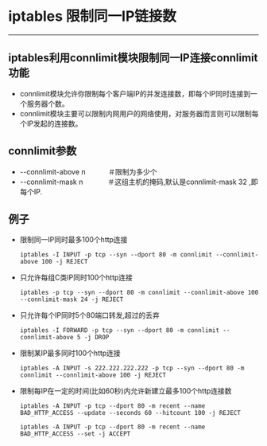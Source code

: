 # iptables 限制同一IP链接数

------



## iptables利用connlimit模块限制同一IP连接connlimit功能

- connlimit模块允许你限制每个客户端IP的并发连接数，即每个IP同时连接到一个服务器个数。
- connlimit模块主要可以限制内网用户的网络使用，对服务器而言则可以限制每个IP发起的连接数。

## connlimit参数

- --connlimit-above n 　　　＃限制为多少个
- --connlimit-mask n 　　　 ＃这组主机的掩码,默认是connlimit-mask 32 ,即每个IP.

## 例子

- 限制同一IP同时最多100个http连接

    `iptables -I INPUT -p tcp --syn --dport 80 -m connlimit --connlimit-above 100 -j REJECT`

- 只允许每组C类IP同时100个http连接

    `iptables -p tcp --syn --dport 80 -m connlimit --connlimit-above 100 --connlimit-mask 24 -j REJECT`

- 只允许每个IP同时5个80端口转发,超过的丢弃

    `iptables -I FORWARD -p tcp --syn --dport 80 -m connlimit --connlimit-above 5 -j DROP`

- 限制某IP最多同时100个http连接

    `iptables -A INPUT -s 222.222.222.222 -p tcp --syn --dport 80 -m connlimit --connlimit-above 100 -j REJECT`

- 限制每IP在一定的时间(比如60秒)内允许新建立最多100个http连接数

    `iptables -A INPUT -p tcp --dport 80 -m recent --name BAD_HTTP_ACCESS --update --seconds 60 --hitcount 100 -j REJECT`

    `iptables -A INPUT -p tcp --dport 80 -m recent --name BAD_HTTP_ACCESS --set -j ACCEPT`